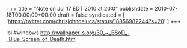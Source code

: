 +++
title = "Note on Jul 17 EDT 2010 at 20:0"
publishdate = 2010-07-18T00:00:00+00:00
draft = false
syndicated = [ 'https://twitter.com/chrisjohndeluca/status/18856982244?s=20' ]
+++

lol #windows http://wallpaper-s.org/30_~_BSoD_-_Blue_Screen_of_Death.htm
